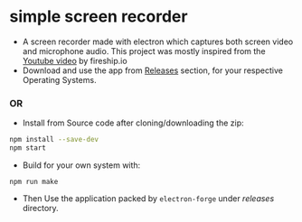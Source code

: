 # simple screen recorder
* A screen recorder made with electron which captures both screen video and microphone audio.
This project was mostly inspired from the <a href="https://www.youtube.com/watch?v=3yqDxhR2XxE">Youtube video</a> by fireship.io
* Download and use the app from <a href="https://github.com/The-Debarghya/simple-screen-recorder/releases/tag/v1.0">Releases</a> section, for your respective Operating Systems.
### OR
* Install from Source code after cloning/downloading the zip:
```bash
npm install --save-dev
npm start
```
* Build for your own system with:
```
npm run make
```
* Then Use the application packed by `electron-forge` under *releases* directory.
